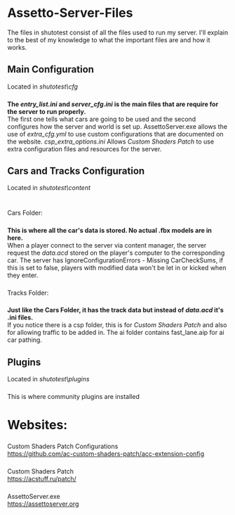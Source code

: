 # Assetto-Server-Files
The files in shutotest consist of all the files used to run my server. I'll explain to the best of my knowledge to what the important files are and how it works.
###
## Main Configuration
Located in *shutotest\cfg*
###
**The *entry_list.ini* and *server_cfg.ini* is the main files that are require for the server to run properly.** <br>
The first one tells what cars are going to be used and the second configures how the server and world is set up. AssettoServer.exe allows the use of *extra_cfg.yml* to use custom configurations that are documented on the website. *csp_extra_options.ini* Allows *Custom Shaders Patch* to use extra configuration files and resources for the server.
###
## Cars and Tracks Configuration
Located in *shutotest\content*
#

Cars Folder: <br>
###
**This is where all the car's data is stored. No actual .fbx models are in here.** <br>
When a player connect to the server via content manager, the server request the *data.acd* stored on the player's computer to the corresponding car. The server has IgnoreConfigurationErrors - Missing CarCheckSums, if this is set to false, players with modified data won't be let in or kicked when they enter.
###

Tracks Folder: <br>
###
**Just like the Cars Folder, it has the track data but instead of *data.acd* it's .ini files.** <br>
If you notice there is a csp folder, this is for *Custom Shaders Patch* and also for allowing traffic to be added in. The ai folder contains fast_lane.aip for ai car pathing.
###
## Plugins 
Located in *shutotest\plugins*
###
This is where community plugins are installed


# Websites: 
###
Custom Shaders Patch Configurations <br>
https://github.com/ac-custom-shaders-patch/acc-extension-config
###
Custom Shaders Patch <br>
https://acstuff.ru/patch/
###
AssettoServer.exe <br>
https://assettoserver.org
